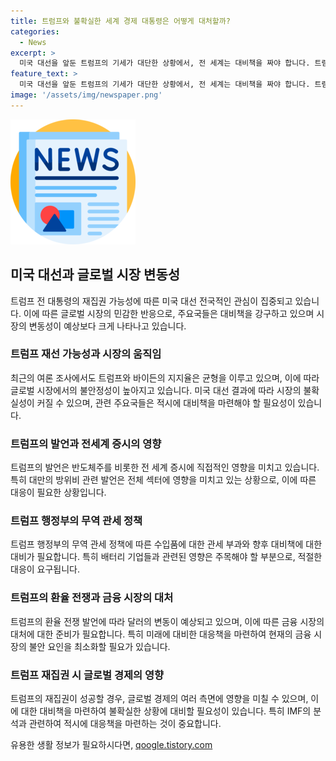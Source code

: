 ```yaml
---
title: 트럼프와 불확실한 세계 경제 대통령은 어떻게 대처할까?
categories:
  - News
excerpt: >
  미국 대선을 앞둔 트럼프의 기세가 대단한 상황에서, 전 세계는 대비책을 짜야 합니다. 트럼프의 재집권 가능성에 대한 여론조사와 시장의 움직임, 그에 따른 기업들의 움직임 등이 주목받고 있습니다. 미국의 대선 결과에 따라 금융시장과 경제정책에 주는 영향, 그리고 트럼프의 환율 전쟁과 관세 정책에 대한 대비가 필요합니다. 트럼프의 한 마디로 전세계 증시와 각종 산업이 영향을 받고 있어, 이에 대한 대비가 시급한 상황입니다. SBS Biz는 여러분의 제보를 기다리고 있습니다.
feature_text: >
  미국 대선을 앞둔 트럼프의 기세가 대단한 상황에서, 전 세계는 대비책을 짜야 합니다. 트럼프의 재집권 가능성에 대한 여론조사와 시장의 움직임, 그에 따른 기업들의 움직임 등이 주목받고 있습니다. 미국의 대선 결과에 따라 금융시장과 경제정책에 주는 영향, 그리고 트럼프의 환율 전쟁과 관세 정책에 대한 대비가 필요합니다. 트럼프의 한 마디로 전세계 증시와 각종 산업이 영향을 받고 있어, 이에 대한 대비가 시급한 상황입니다. SBS Biz는 여러분의 제보를 기다리고 있습니다.
image: '/assets/img/newspaper.png'
---
```


<p><img src="/assets/img/newspaper.png" alt="kimp 속보" /></p>

<h2 data-ke-size="size26">미국 대선과 글로벌 시장 변동성</h2>

<p data-ke-size="size16">트럼프 전 대통령의 재집권 가능성에 따른 미국 대선 전국적인 관심이 집중되고 있습니다. 이에 따른 글로벌 시장의 민감한 반응으로, 주요국들은 대비책을 강구하고 있으며 시장의 변동성이 예상보다 크게 나타나고 있습니다.</p>

<h3><b>트럼프 재선 가능성과 시장의 움직임</b></h3>

<p data-ke-size="size16">최근의 여론 조사에서도 트럼프와 바이든의 지지율은 균형을 이루고 있으며, 이에 따라 글로벌 시장에서의 불안정성이 높아지고 있습니다. 미국 대선 결과에 따라 시장의 불확실성이 커질 수 있으며, 관련 주요국들은 적시에 대비책을 마련해야 할 필요성이 있습니다.</p>

<h3><b>트럼프의 발언과 전세계 증시의 영향</b></h3>

<p data-ke-size="size16">트럼프의 발언은 반도체주를 비롯한 전 세계 증시에 직접적인 영향을 미치고 있습니다. 특히 대만의 방위비 관련 발언은 전체 섹터에 영향을 미치고 있는 상황으로, 이에 따른 대응이 필요한 상황입니다.</p>

<h3><b>트럼프 행정부의 무역 관세 정책</b></h3>

<p data-ke-size="size16">트럼프 행정부의 무역 관세 정책에 따른 수입품에 대한 관세 부과와 향후 대비책에 대한 대비가 필요합니다. 특히 배터리 기업들과 관련된 영향은 주목해야 할 부분으로, 적절한 대응이 요구됩니다.</p>

<h3><b>트럼프의 환율 전쟁과 금융 시장의 대처</b></h3>

<p data-ke-size="size16">트럼프의 환율 전쟁 발언에 따라 달러의 변동이 예상되고 있으며, 이에 따른 금융 시장의 대처에 대한 준비가 필요합니다. 특히 미래에 대비한 대응책을 마련하여 현재의 금융 시장의 불안 요인을 최소화할 필요가 있습니다.</p>

<h3><b>트럼프 재집권 시 글로벌 경제의 영향</b></h3>

<p data-ke-size="size16">트럼프의 재집권이 성공할 경우, 글로벌 경제의 여러 측면에 영향을 미칠 수 있으며, 이에 대한 대비책을 마련하여 불확실한 상황에 대비할 필요성이 있습니다. 특히 IMF의 분석과 관련하여 적시에 대응책을 마련하는 것이 중요합니다.</p>
유용한 생활 정보가 필요하시다면, <a href="https://qoogle.tistory.com" rel="dofollow">qoogle.tistory.com</a>


